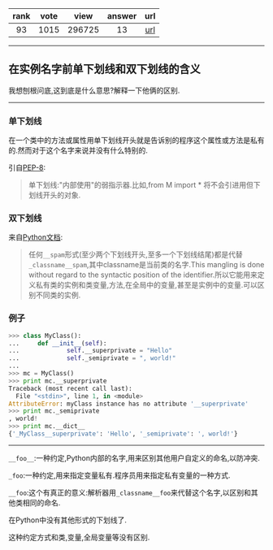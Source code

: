
| rank | vote | view | answer | url |
|:-:|:-:|:-:|:-:|:-:|
|93|1015|296725|13| [url](http://stackoverflow.com/questions/1301346/what-is-the-meaning-of-a-single-and-a-double-underscore-before-an-object-name) |
***

## 在实例名字前单下划线和双下划线的含义

我想刨根问底,这到底是什么意思?解释一下他俩的区别.

***

### 单下划线

在一个类中的方法或属性用单下划线开头就是告诉别的程序这个属性或方法是私有的.然而对于这个名字来说并没有什么特别的.

引自[PEP-8](http://www.python.org/dev/peps/pep-0008/):


>单下划线:"内部使用"的弱指示器.比如,from M import * 将不会引进用但下划线开头的对象.

### 双下划线

来自[Python文档](http://docs.python.org/tutorial/classes.html#private-variables-and-class-local-references):


>任何`__spam`形式(至少两个下划线开头,至多一个下划线结尾)都是代替`_classname__spam`,其中classname是当前类的名字.This mangling is done without regard to the syntactic position of the identifier.所以它能用来定义私有类的实例和类变量,方法,在全局中的变量,甚至是实例中的变量.可以区别不同类的实例.


### 例子

```Python
>>> class MyClass():
...     def __init__(self):
...             self.__superprivate = "Hello"
...             self._semiprivate = ", world!"
...
>>> mc = MyClass()
>>> print mc.__superprivate
Traceback (most recent call last):
  File "<stdin>", line 1, in <module>
AttributeError: myClass instance has no attribute '__superprivate'
>>> print mc._semiprivate
, world!
>>> print mc.__dict__
{'_MyClass__superprivate': 'Hello', '_semiprivate': ', world!'}
```

***

`__foo__`:一种约定,Python内部的名字,用来区别其他用户自定义的命名,以防冲突.

`_foo`:一种约定,用来指定变量私有.程序员用来指定私有变量的一种方式.

`__foo`:这个有真正的意义:解析器用`_classname__foo`来代替这个名字,以区别和其他类相同的命名.

在Python中没有其他形式的下划线了.

这种约定方式和类,变量,全局变量等没有区别.